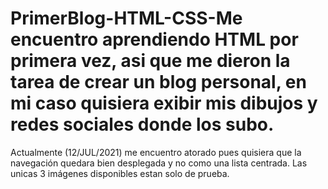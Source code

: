 # PrimerBlog-HTML-CSS-Me encuentro aprendiendo HTML por primera vez, asi que me dieron la tarea de crear un blog personal, en mi caso quisiera exibir mis dibujos y redes sociales donde los subo.
Actualmente (12/JUL/2021) me encuentro atorado pues quisiera que la navegación quedara bien desplegada y no como una lista centrada. Las unicas 3 imágenes disponibles estan solo de prueba.
